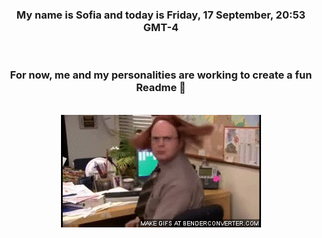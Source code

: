 


<div align="center">
<h3 >My name is Sofia and today is Friday, 17 September, 20:53 GMT-4</h3><br>
<h3 >For now, me and my personalities are working to create a fun Readme 👋
</h3><br>
<img src='img/dwight.gif' alt='working...'/>
</div>
